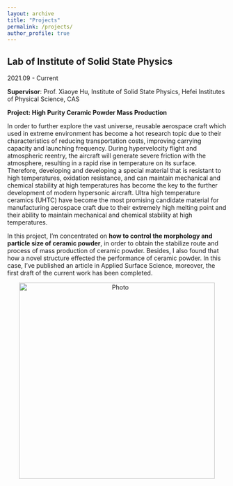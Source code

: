 ```yaml
---
layout: archive
title: "Projects"
permalink: /projects/
author_profile: true
---
```


## Lab of Institute of Solid State Physics

2021.09 - Current

**Supervisor**: Prof. Xiaoye Hu, Institute of Solid State Physics, Hefei Institutes of Physical Science, CAS

**Project: High Purity Ceramic Powder Mass Production**

In order to further explore the vast universe, reusable aerospace craft which used in extreme environment has become a hot research topic due to their characteristics of reducing transportation costs, improving carrying capacity and launching frequency. During hypervelocity flight and atmospheric reentry, the aircraft will generate severe friction with the atmosphere, resulting in a rapid rise in temperature on its surface. Therefore, developing and developing a special material that is resistant to high temperatures, oxidation resistance, and can maintain mechanical and chemical stability at high temperatures has become the key to the further development of modern hypersonic aircraft. Ultra high temperature ceramics (UHTC) have become the most promising candidate material for manufacturing aerospace craft due to their extremely high melting point and their ability to maintain mechanical and chemical stability at high temperatures.

In this project, I’m concentrated on **how to control the morphology and particle size of ceramic powder**, in order to obtain the stabilize route and process of mass production of ceramic powder. Besides, I also found that how a novel structure effected the performance of ceramic powder. In this case, I’ve published an article in Applied Surface Science, moreover, the first draft of the current work has been completed.


<p align="center">
  <img src="https://stanw98.github.io//images/Image_Neuroscience.jpg?raw=true" alt="Photo" style="width: 450px;"/>
</p>

